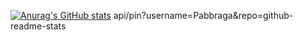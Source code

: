 [![Anurag's GitHub stats](https://github-readme-stats.vercel.app/api?username=Pabbraga)](https://github.com/anuraghazra/github-readme-stats)
api/pin?username=Pabbraga&repo=github-readme-stats

